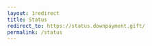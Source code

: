 ```yaml
---
layout: 1redirect
title: Status
redirect_to: https://status.downpayment.gift/
permalink: /status
---
```


